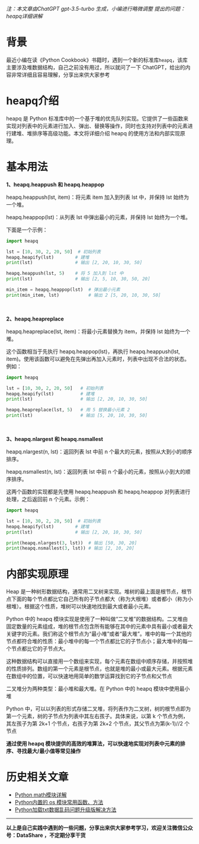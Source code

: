*注：本文章由ChatGPT gpt-3.5-turbo 生成，小编进行略微调整*
*提出的问题：heapq详细讲解*
# 背景
最近小编在读《Python Cookbook》书籍时，遇到一个新的标准库`heapq`，该库主要涉及堆数据结构，自己之前没有用过，所以就问了一下 ChatGPT，给出的内容非常详细且容易理解，分享出来供大家参考

# heapq介绍
heapq 是 Python 标准库中的一个基于堆的优先队列实现。它提供了一些函数来实现对列表中的元素进行加入、弹出、替换等操作，同时也支持对列表中的元素进行建堆、堆排序等高级功能。本文将详细介绍 heapq 的使用方法和内部实现原理。

# 基本用法

**1、heapq.heappush 和 heapq.heappop**

heapq.heappush(lst, item)：将元素 item 加入到列表 lst 中，并保持 lst 始终为一个堆。

heapq.heappop(lst)：从列表 lst 中弹出最小的元素，并保持 lst 始终为一个堆。

下面是一个示例：

```python
import heapq

lst = [10, 30, 2, 20, 50]  # 初始列表
heapq.heapify(lst)        # 建堆
print(lst)                # 输出 [2, 20, 10, 30, 50]

heapq.heappush(lst, 5)    # 将 5 加入到 lst 中
print(lst)                # 输出 [2, 5, 10, 30, 50, 20]

min_item = heapq.heappop(lst)  # 弹出最小元素
print(min_item, lst)           # 输出 2 [5, 20, 10, 30, 50]
```
<br/>

**2、heapq.heapreplace**

heapq.heapreplace(lst, item)：将最小元素替换为 item，并保持 lst 始终为一个堆。

这个函数相当于先执行 heapq.heappop(lst)，再执行 heapq.heappush(lst, item)。使用该函数可以避免在先弹出再加入元素时，列表中出现不合法的状态。例如：

```python
import heapq

lst = [10, 30, 2, 20, 50]   # 初始列表
heapq.heapify(lst)          # 建堆
print(lst)                  # 输出 [2, 20, 10, 30, 50]

heapq.heapreplace(lst, 5)   # 用 5 替换最小元素 2
print(lst)                  # 输出 [5, 20, 10, 30, 50]
```
<br/>

**3、heapq.nlargest 和 heapq.nsmallest**

heapq.nlargest(n, lst)：返回列表 lst 中前 n 个最大的元素，按照从大到小的顺序排序。

heapq.nsmallest(n, lst)：返回列表 lst 中前 n 个最小的元素，按照从小到大的顺序排序。

这两个函数的实现都是先使用 heapq.heappush 和 heapq.heappop 对列表进行处理，之后返回前 n 个元素。示例：

```python
import heapq

lst = [10, 30, 2, 20, 50]  # 初始列表
heapq.heapify(lst)        # 建堆
print(lst)                # 输出 [2, 20, 10, 30, 50]

print(heapq.nlargest(3, lst))  # 输出 [50, 30, 20]
print(heapq.nsmallest(3, lst)) # 输出 [2, 10, 20]
```

# 内部实现原理

Heap 是一种树形数据结构，通常用二叉树来实现。堆树的最上面是根节点，根节点下面的每个节点都比它自己所有的子节点都大（称为大根堆）或者都小（称为小根堆）。根据这个性质，堆树可以快速地找到最大或者最小元素。

Python 中的 heapq 模块实现是使用了一种叫做“二叉堆”的数据结构。二叉堆由固定数量的元素组成，堆的根节点包含所有能够在其中的元素中具有最小或者最大关键字的元素。我们称这个根节点为“最小堆”或者“最大堆”。堆中的每一个其他的节点都符合堆的性质：最小堆中的每一个节点都比它的子节点小；最大堆中的每一个节点都比它的子节点大。

这种数据结构可以直接用一个数组来实现，每个元素在数组中顺序存储，并按照堆的性质排列。数组的第一个元素是根节点，也就是堆的最小或最大元素。根据元素在数组中的位置，可以快速地用简单的数学运算找到它的子节点和父节点

二叉堆分为两种类型：最小堆和最大堆。在 Python 中的 heapq 模块中使用最小堆

Python 中，可以以列表的形式存储二叉堆，将列表作为二叉树，树的根节点即为第一个元素，树的子节点为列表中其左右孩子。具体来说，以第 k 个节点为例，其左孩子为第 2k+1 个节点，右孩子为第 2k+2 个节点，其父节点为第(k-1)//2 个节点

**通过使用 heapq 模块提供的高效的堆算法，可以快速地实现对列表中元素的排序、寻找最大/最小值等常见操作**

# 历史相关文章
- [Python math模块详解](./Python-math模块详解.md)
- [Python内置的 os 模块常用函数、方法](./Python内置的-os-模块常用函数、方法.md)
- [Python加载txt数据乱码问题升级版解决方法](../Python数据处理/Python加载txt数据乱码问题升级版解决方法.md)

**************************************************************************
**以上是自己实践中遇到的一些问题，分享出来供大家参考学习，欢迎关注微信公众号：DataShare ，不定期分享干货**
